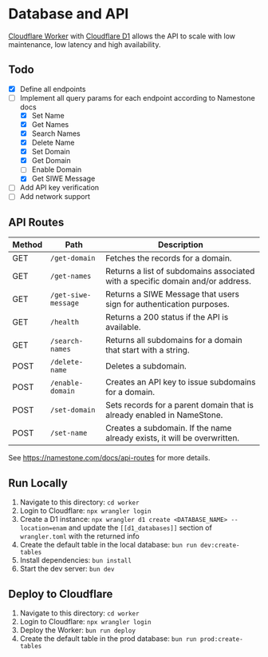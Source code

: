 # Database and API

[Cloudflare Worker](https://developers.cloudflare.com/workers/) with [Cloudflare D1](https://developers.cloudflare.com/d1/) allows the API to scale with low maintenance, low latency and high availability.

## Todo

- [x] Define all endpoints
- [ ] Implement all query params for each endpoint according to Namestone docs
  - [x] Set Name
  - [x] Get Names
  - [x] Search Names
  - [x] Delete Name
  - [x] Set Domain
  - [x] Get Domain
  - [ ] Enable Domain
  - [x] Get SIWE Message
- [ ] Add API key verification
- [ ] Add network support

## API Routes

| Method | Path                | Description                                                                    |
| ------ | ------------------- | ------------------------------------------------------------------------------ |
| GET    | `/get-domain`       | Fetches the records for a domain.                                              |
| GET    | `/get-names`        | Returns a list of subdomains associated with a specific domain and/or address. |
| GET    | `/get-siwe-message` | Returns a SIWE Message that users sign for authentication purposes.            |
| GET    | `/health`           | Returns a 200 status if the API is available.                                  |
| GET    | `/search-names`     | Returns all subdomains for a domain that start with a string.                  |
| POST   | `/delete-name`      | Deletes a subdomain.                                                           |
| POST   | `/enable-domain`    | Creates an API key to issue subdomains for a domain.                           |
| POST   | `/set-domain`       | Sets records for a parent domain that is already enabled in NameStone.         |
| POST   | `/set-name`         | Creates a subdomain. If the name already exists, it will be overwritten.       |

See https://namestone.com/docs/api-routes for more details.

## Run Locally

1. Navigate to this directory: `cd worker`
2. Login to Cloudflare: `npx wrangler login`
3. Create a D1 instance: `npx wrangler d1 create <DATABASE_NAME> --location=enam` and update the `[[d1_databases]]` section of `wrangler.toml` with the returned info
4. Create the default table in the local database: `bun run dev:create-tables`
5. Install dependencies: `bun install`
6. Start the dev server: `bun dev`

## Deploy to Cloudflare

1. Navigate to this directory: `cd worker`
2. Login to Cloudflare: `npx wrangler login`
3. Deploy the Worker: `bun run deploy`
4. Create the default table in the prod database: `bun run prod:create-tables`

